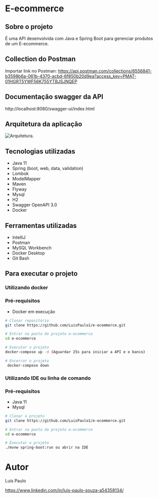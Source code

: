 # E-ecommerce

## Sobre o projeto

É uma API desenvolvida com Java e Spring Boot para gerenciar produtos de um E-ecommerce.

## Collection do Postman
Importar link no Postman: https://api.postman.com/collections/6556841-b3598b6a-061b-4370-acbd-6f850b20d9ea?access_key=PMAT-01HGRT5YWF56K755YTBJSJNQEP

## Documentação swagger da API
http://localhost:8080/swagger-ui/index.html

## Arquitetura da aplicação
![Arquitetura](https://github.com/LuisPaulo1/assets/blob/master/eecommerce/arquitetura.png).

## Tecnologias utilizadas
- Java 11
- Spring (boot, web, data, validation)
- Lombok
- ModelMapper
- Maven
- Flyway
- Mysql
- H2
- Swagger OpenAPI 3.0
- Docker

## Ferramentas utilizadas
- IntelliJ
- Postman
- MySQL Workbench
- Docker Desktop
- Git Bash

## Para executar o projeto
### Utilizando docker

### Pré-requisitos
- Docker em execução

```bash
# Clonar repositório
git clone https://github.com/LuisPaulo1/e-ecommerce.git

# Entrar na pasta do projeto e-ecommerce
cd e-ecommerce

# Executar o projeto
docker-compose up -d (Aguardar 25s para iniciar a API e o banco)

# Encerrar o projeto
 docker-compose down
```
### Utilizando IDE ou linha de comando
### Pré-requisitos
- Java 11
- Mysql

```bash
# Clonar o projeto
git clone https://github.com/LuisPaulo1/e-ecommerce.git

# Entrar na pasta do projeto e-ecommerce
cd e-ecommerce

# Executar o projeto
./mvnw spring-boot:run ou abrir na IDE
```

# Autor

Luis Paulo

https://www.linkedin.com/in/luis-paulo-souza-a54358134/
